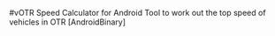 #vOTR Speed Calculator for Android
Tool to work out the top speed of vehicles in OTR [AndroidBinary]
